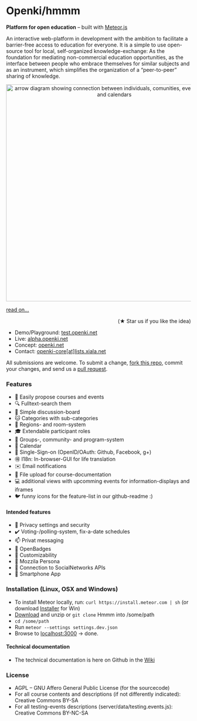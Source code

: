 Openki/hmmm
====

**Platform for open education** – built with [Meteor.js](http://meteor.com)

An interactive web-platform in development with the ambition to facilitate a barrier-free access to education for everyone. It is a simple to use open-source tool for local, self-organized knowledge-exchange: As the foundation for mediating non-commercial education opportunities, as the interface between people who embrace themselves for similar subjects and as an instrument, which simplifies the organization of a “peer-to-peer” sharing of knowledge.

<div align="center"><img src="https://cloud.githubusercontent.com/assets/9354955/8768227/87a178c6-2e78-11e5-8ba8-a35c834ecda3.png" width="590" alt="arrow diagram showing connection between individuals, comunities, event-locations and calendars"></div>

[  read on...](http://openki.net "our blog")  
<div align="right"> (<span class="octicon octicon-star">★</span> Star us if you like the idea)</div>

- Demo/Playground: [test.openki.net](http://test.openki.net/?region=Englistan "runing here")
- Live: [alpha.openki.net](https://alpha.openki.net)
- Concept: [openki.net](http://openki.net "our blog")
- Contact: [openki-core[at]lists.xiala.net](mailto:openki-core[_at_]lists.xiala.net "write us")


All submissions are welcome. To submit a change, [fork this repo](https://github.com/schuel/hmmm/fork), commit your changes, and send us a [pull request](http://help.github.com/send-pull-requests/).


### Features
- :pencil: Easily propose courses and events
- :mag: Fulltext-search them
- :speech_balloon: Simple discussion-board
- :cat: Categories with sub-categories
- :door: Regions- and room-system
- :mortar_board: Extendable participant roles
- :white_flower: Groups-, community- and program-system
- :date: Calendar
- :key: Single-Sign-on (OpenID/OAuth: Github, Facebook, g+)
- :ideograph_advantage: I18n: In-browser-GUI for life translation
- :envelope: Email notifications
- :open_file_folder: File upload for course-documentation
- :computer: additional views with upcomming events for information-displays and iframes
- :bird: funny icons for the feature-list in our github-readme :)

#### Intended features
- :closed_lock_with_key: Privacy settings and security
- :heavy_check_mark: Voting-/polling-system, fix-a-date schedules
- :mailbox: Privat messaging
- :name_badge: OpenBadges
- :ghost: Customizability
- :ticket: Mozzila Persona
- :8ball: Connection to SocialNetworks APIs
- :iphone: Smartphone App

### Installation (Linux, OSX and Windows)
- To install Meteor locally, run: `curl https://install.meteor.com | sh`  (or download [Installer](https://install.meteor.com/windows) for Win)
- [Download](https://github.com/schuel/hmmm/archive/master.zip) and unzip or `git clone` Hmmm into /some/path
- `cd /some/path`
- Run `meteor --settings settings.dev.json`
- Browse to [localhost:3000](http://localhost:3000/)  -> done.

#### Technical documentation
- The technical documentation is here on Github in the <span class="octicon octicon-book"></span>[Wiki](https://github.com/schuel/hmmm/wiki)

### License
- AGPL – GNU Affero General Public License (for the sourcecode) <span class="octicon octicon-mark-github"></span>
- For all course contents and descriptions (if not differently indicated): Creative Commons BY-SA
- For all testing-events descriptions (server/data/testing.events.js): Creative Commons BY-NC-SA
